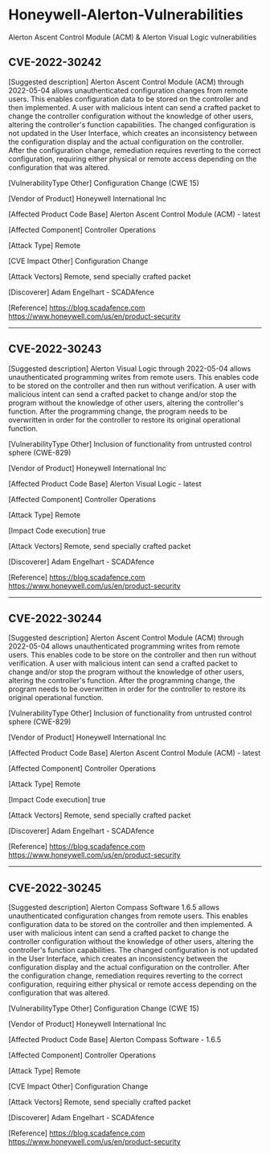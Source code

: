# Honeywell-Alerton-Vulnerabilities
Alerton Ascent Control Module (ACM) &amp; Alerton Visual Logic vulnerabilities 


CVE-2022-30242
--
[Suggested description]
Alerton Ascent Control Module (ACM) through 2022-05-04 allows unauthenticated configuration
changes from remote users. This enables configuration data to be stored
on the controller and then implemented. A user with malicious intent
can send a crafted packet to change the controller
configuration without the knowledge of other users, altering the
controller's function capabilities. The changed configuration is not
updated in the User Interface, which creates an inconsistency between
the configuration display and the actual configuration on the
controller. After the configuration change, remediation requires
reverting to the correct configuration, requiring either physical or
remote access depending on the configuration that was altered.

[VulnerabilityType Other]
Configuration Change (CWE 15)

[Vendor of Product]
Honeywell International Inc

[Affected Product Code Base]
Alerton Ascent Control Module (ACM) - latest

[Affected Component]
Controller Operations

[Attack Type]
Remote

[CVE Impact Other]
Configuration Change

[Attack Vectors]
Remote, send specially crafted packet

[Discoverer]
Adam Engelhart - SCADAfence

[Reference]
https://blog.scadafence.com
https://www.honeywell.com/us/en/product-security

----------------------------------------------------------------------------------------------------------------

CVE-2022-30243
--
[Suggested description]
Alerton Visual Logic through 2022-05-04 allows unauthenticated programming writes
from remote users. This enables code to be stored on the controller and
then run without verification. A user with malicious intent can send a
crafted packet to change and/or stop the program without the
knowledge of other users, altering the controller's function. After the
programming change, the program needs to be overwritten in order for
the controller to restore its original operational function.

[VulnerabilityType Other]
Inclusion of functionality from untrusted control sphere (CWE-829)

[Vendor of Product]
Honeywell International Inc

[Affected Product Code Base]
Alerton Visual Logic - latest

[Affected Component]
Controller Operations

[Attack Type]
Remote

[Impact Code execution]
true

[Attack Vectors]
Remote, send specially crafted packet

[Discoverer]
Adam Engelhart - SCADAfence

[Reference]
https://blog.scadafence.com
https://www.honeywell.com/us/en/product-security

----------------------------------------------------------------------------------------------------------------

CVE-2022-30244
--
[Suggested description]
Alerton Ascent Control Module (ACM) through 2022-05-04 allows unauthenticated programming writes
from remote users. This enables code to be store on the controller and
then run without verification. A user with malicious intent can send a
crafted packet to change and/or stop the program without the
knowledge of other users, altering the controller's function. After the
programming change, the program needs to be overwritten in order for
the controller to restore its original operational function.

[VulnerabilityType Other]
Inclusion of functionality from untrusted control sphere (CWE-829)

[Vendor of Product]
Honeywell International Inc

[Affected Product Code Base]
Alerton Ascent Control Module (ACM) - latest

[Affected Component]
Controller Operations

[Attack Type]
Remote

[Impact Code execution]
true

[Attack Vectors]
Remote, send specially crafted packet

[Discoverer]
Adam Engelhart - SCADAfence

[Reference]
https://blog.scadafence.com
https://www.honeywell.com/us/en/product-security


----------------------------------------------------------------------------------------------------------------

CVE-2022-30245
--
[Suggested description]
Alerton Compass Software 1.6.5 allows unauthenticated configuration
changes from remote users. This enables configuration data to be stored
on the controller and then implemented. A user with malicious intent
can send a crafted packet to change the controller
configuration without the knowledge of other users, altering the
controller's function capabilities. The changed configuration is not
updated in the User Interface, which creates an inconsistency between
the configuration display and the actual configuration on the
controller. After the configuration change, remediation requires
reverting to the correct configuration, requiring either physical or
remote access depending on the configuration that was altered.

[VulnerabilityType Other]
Configuration Change (CWE 15)

[Vendor of Product]
Honeywell International Inc

[Affected Product Code Base]
Alerton Compass Software - 1.6.5

[Affected Component]
Controller Operations

[Attack Type]
Remote

[CVE Impact Other]
Configuration Change

[Attack Vectors]
Remote, send specially crafted packet

[Discoverer]
Adam Engelhart - SCADAfence

[Reference]
https://blog.scadafence.com
https://www.honeywell.com/us/en/product-security


